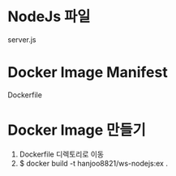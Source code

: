 # NodeJs 파일
server.js

# Docker Image Manifest
Dockerfile

# Docker Image 만들기
1. Dockerfile 디렉토리로 이동
2. $ docker build -t hanjoo8821/ws-nodejs:ex .